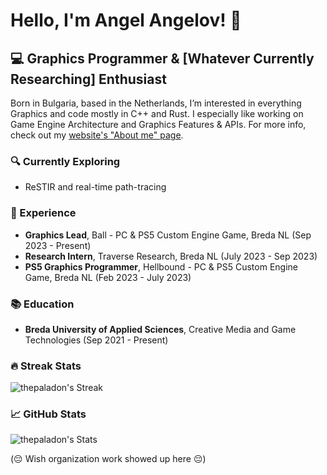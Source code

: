 # Hello, I'm Angel Angelov! 👋

## 💻 Graphics Programmer & [Whatever Currently Researching] Enthusiast

Born in Bulgaria, based in the Netherlands, I’m interested in everything Graphics and code mostly in C++ and Rust. I especially like working on Game Engine Architecture and Graphics Features & APIs.
For more info, check out my [website's "About me" page](https://angelov.design/about-me/).

### 🔍 Currently Exploring
- ReSTIR and real-time path-tracing

### 💼 Experience
- **Graphics Lead**, Ball - PC & PS5 Custom Engine Game, Breda NL (Sep 2023 - Present)
- **Research Intern**, Traverse Research, Breda NL (July 2023 - Sep 2023)
- **PS5 Graphics Programmer**, Hellbound - PC & PS5 Custom Engine Game, Breda NL (Feb 2023 - July 2023)

### 📚 Education
- **Breda University of Applied Sciences**, Creative Media and Game Technologies (Sep 2021 - Present)

### 🔥 Streak Stats
![thepaladon's Streak](https://github-readme-streak-stats.herokuapp.com/?user=thepaladon&theme=tokyonight&hide_border=false)

### 📈 GitHub Stats
![thepaladon's Stats](https://github-readme-stats.vercel.app/api?username=thepaladon&theme=tokyonight&show_icons=true&hide_border=false&count_private=true)

(😔 Wish organization work showed up here 😔)

<!---
thepaladon/thepaladon is a ✨ special ✨ repository because its `README.md` (this file) appears on your GitHub profile.
You can click the Preview link to take a look at your changes.
--->

